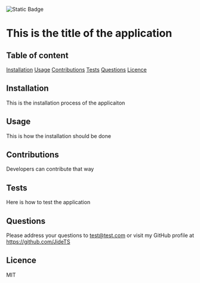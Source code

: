 
        
![Static Badge](https://img.shields.io/badge/MIT_Licence-blue)
        
# This is the title of the application

## Table of content
[Installation](#Installation)
[Usage](#Usage)
[Contributions](#Contributions)
[Tests](#Tests)
[Questions](#Questions)
[Licence](#Licence)
        
## Installation 
This is the installation process of the applicaiton
        
## Usage
This is how the installation should be done
        
## Contributions
Developers can contribute that way
        
## Tests
Here is how to test the application
        
## Questions
Please address your questions to test@test.com or visit my GitHub profile at https://github.com/JideTS
        
## Licence
MIT 
      